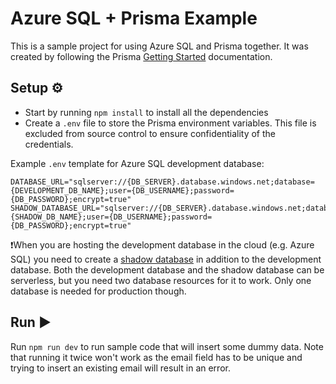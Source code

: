 # Azure SQL + Prisma Example
This is a sample project for using Azure SQL and Prisma together. It was created by following the Prisma [Getting Started](https://www.prisma.io/docs/getting-started/quickstart) documentation. 

## Setup ⚙️
- Start by running `npm install` to install all the dependencies
- Create a `.env` file to store the Prisma environment variables. This file is excluded from source control to ensure confidentiality of the credentials. 

Example `.env` template for Azure SQL development database:
```
DATABASE_URL="sqlserver://{DB_SERVER}.database.windows.net;database={DEVELOPMENT_DB_NAME};user={DB_USERNAME};password={DB_PASSWORD};encrypt=true"
SHADOW_DATABASE_URL="sqlserver://{DB_SERVER}.database.windows.net;database={SHADOW_DB_NAME};user={DB_USERNAME};password={DB_PASSWORD};encrypt=true"
```

❗When you are hosting the development database in the cloud (e.g. Azure SQL) you need to create a [shadow database](https://www.prisma.io/docs/concepts/components/prisma-migrate/shadow-database) in addition to the development database. Both the development database and the shadow database can be serverless, but you need two database resources for it to work. Only one database is needed for production though. 

## Run ▶️
Run `npm run dev` to run sample code that will insert some dummy data. Note that running it twice won't work as the email field has to be unique and trying to insert an existing email will result in an error. 
